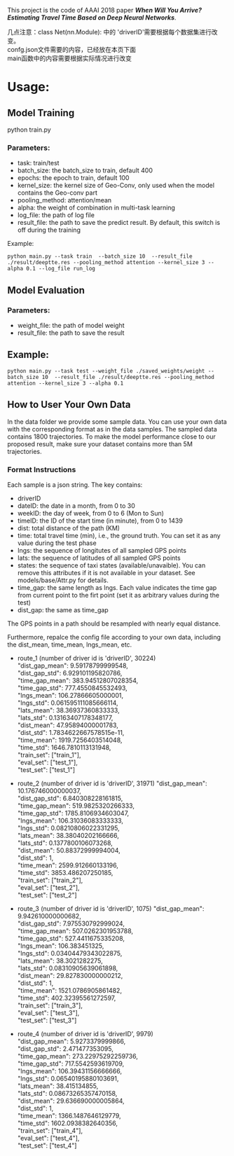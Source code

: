 This project is the code of AAAI 2018 paper ***When Will You Arrive? Estimating Travel Time Based on Deep Neural Networks***.

几点注意：class Net(nn.Module): 中的 'driverID'需要根据每个数据集进行改变。  
confg.json文件需要的内容，已经放在本页下面  
main函数中的内容需要根据实际情况进行改变  

# Usage:

## Model Training
python train.py
### Parameters:

* task: train/test
* batch_size: the batch_size to train, default 400
* epochs: the epoch to train, default 100
* kernel_size: the kernel size of Geo-Conv, only used when the model contains the Geo-conv part
* pooling_method: attention/mean
* alpha: the weight of combination in multi-task learning
* log_file: the path of log file
* result_file: the path to save the predict result. By default, this switch is off during the training

Example:
```
python main.py --task train  --batch_size 10  --result_file ./result/deeptte.res --pooling_method attention --kernel_size 3 --alpha 0.1 --log_file run_log
```


## Model Evaluation

### Parameters:
* weight_file: the path of model weight
* result_file: the path to save the result

## Example:
```
python main.py --task test --weight_file ./saved_weights/weight --batch_size 10  --result_file ./result/deeptte.res --pooling_method attention --kernel_size 3 --alpha 0.1
```

## How to User Your Own Data
In the data folder we provide some sample data. You can use your own data with the corresponding format as in the data samples. The sampled data contains 1800 trajectories. To make the model performance close to our proposed result, make sure your dataset contains more than 5M trajectories.

### Format Instructions
Each sample is a json string. The key contains:
* driverID
* dateID: the date in a month, from 0 to 30
* weekID: the day of week, from 0 to 6 (Mon to Sun)
* timeID: the ID of the start time (in minute), from 0 to 1439
* dist: total distance of the path (KM)
* time: total travel time (min), i.e., the ground truth. You can set it as any value during the test phase
* lngs: the sequence of longitutes of all sampled GPS points
* lats: the sequence of latitudes of all sampled GPS points
* states: the sequence of taxi states (available/unavaible). You can remove this attributes if it is not available in your dataset. See models/base/Attr.py for details.
* time_gap: the same length as lngs. Each value indicates the time gap from current point to the firt point (set it as arbitrary values during the test)
* dist_gap: the same as time_gap

The GPS points in a path should be resampled with nearly equal distance.

Furthermore, repalce the config file according to your own data, including the dist_mean, time_mean, lngs_mean, etc.

* route_1 (number of driver id is 'driverID', 30224)  
    "dist_gap_mean": 9.59178799999548,  
    "dist_gap_std": 6.929101195820786,  
    "time_gap_mean": 383.94512807028354,  
    "time_gap_std": 777.4550845532493,  
    "lngs_mean": 106.27866605000001,  
    "lngs_std":  0.061595111085666114,  
    "lats_mean": 38.36937360833333,  
    "lats_std": 0.13163407178348177,  
    "dist_mean": 47.95894000001783,  
    "dist_std": 1.7834622667578515e-11,  
    "time_mean":  1919.7256403514048,  
    "time_std": 1646.7810113131948,  
    "train_set": ["train_1"],  
    "eval_set": ["test_1"],  
    "test_set": ["test_1"]  
    
* route_2 (number of driver id is 'driverID', 31971)
    "dist_gap_mean": 10.176746000000037,  
    "dist_gap_std": 6.840308228161815,  
    "time_gap_mean": 519.9825320266333,  
    "time_gap_std": 1785.8106934603047,  
    "lngs_mean": 106.31036083333333,  
    "lngs_std":  0.08210806022331295,  
    "lats_mean": 38.38040202166666,  
    "lats_std": 0.1377800106073268,  
    "dist_mean": 50.88372999994004,  
    "dist_std": 1,  
    "time_mean":  2599.912660133196,  
    "time_std": 3853.486207250185,  
    "train_set": ["train_2"],  
    "eval_set": ["test_2"],  
    "test_set": ["test_2"]  
    
    
* route_3 (number of driver id is 'driverID', 1075)
    "dist_gap_mean": 9.942610000000682,  
    "dist_gap_std": 7.975530792999024,  
    "time_gap_mean": 507.0262301953788,  
    "time_gap_std": 527.4411675335208,  
    "lngs_mean": 106.383451325,  
    "lngs_std":  0.03404479343022875,  
    "lats_mean": 38.3021282275,  
    "lats_std": 0.08310905639061898,  
    "dist_mean": 29.827830000000212,  
    "dist_std": 1,  
    "time_mean":  1521.0786905861482,  
    "time_std": 402.32395561272597,  
    "train_set": ["train_3"],  
    "eval_set": ["test_3"],  
    "test_set": ["test_3"]   
    
    
* route_4 (number of driver id is 'driverID', 9979)  
    "dist_gap_mean": 5.9273379999866,  
    "dist_gap_std": 2.471477353095,  
    "time_gap_mean": 273.22975292259736,  
    "time_gap_std": 717.5542593619709,  
    "lngs_mean": 106.39431156666666,  
    "lngs_std":  0.06540195880103691,  
    "lats_mean": 38.415134855,  
    "lats_std": 0.08673265357470158,  
    "dist_mean": 29.636690000005864,  
    "dist_std": 1,  
    "time_mean":  1366.1487646129779,  
    "time_std": 1602.0938382640356,  
    "train_set": ["train_4"],  
    "eval_set": ["test_4"],  
    "test_set": ["test_4"]  